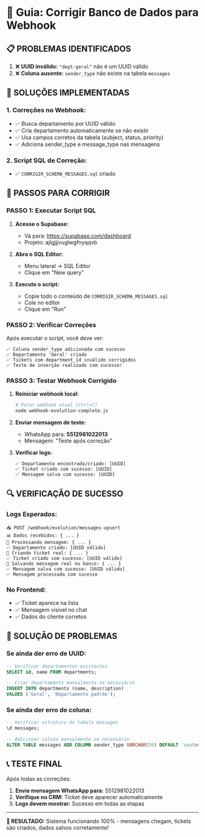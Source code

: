 # 🔧 Guia: Corrigir Banco de Dados para Webhook

## 📋 **PROBLEMAS IDENTIFICADOS**

1. ❌ **UUID inválido:** `"dept-geral"` não é um UUID válido
2. ❌ **Coluna ausente:** `sender_type` não existe na tabela `messages`

## 🎯 **SOLUÇÕES IMPLEMENTADAS**

### **1. Correções no Webhook:**
- ✅ Busca departamento por UUID válido
- ✅ Cria departamento automaticamente se não existir
- ✅ Usa campos corretos da tabela (subject, status, priority)
- ✅ Adiciona sender_type e message_type nas mensagens

### **2. Script SQL de Correção:**
- ✅ `CORRIGIR_SCHEMA_MESSAGES.sql` criado

## 🚀 **PASSOS PARA CORRIGIR**

### **PASSO 1: Executar Script SQL**

1. **Acesse o Supabase:**
   - Vá para: https://supabase.com/dashboard
   - Projeto: ajlgjjjvuglwgfnyqqvb

2. **Abra o SQL Editor:**
   - Menu lateral → SQL Editor
   - Clique em "New query"

3. **Execute o script:**
   - Copie todo o conteúdo de `CORRIGIR_SCHEMA_MESSAGES.sql`
   - Cole no editor
   - Clique em "Run"

### **PASSO 2: Verificar Correções**

Após executar o script, você deve ver:

```
✅ Coluna sender_type adicionada com sucesso
✅ Departamento 'Geral' criado
✅ Tickets com department_id inválido corrigidos
✅ Teste de inserção realizado com sucesso!
```

### **PASSO 3: Testar Webhook Corrigido**

1. **Reiniciar webhook local:**
   ```bash
   # Parar webhook atual (Ctrl+C)
   node webhook-evolution-complete.js
   ```

2. **Enviar mensagem de teste:**
   - WhatsApp para: **5512981022013**
   - Mensagem: "Teste após correção"

3. **Verificar logs:**
   ```
   ✅ Departamento encontrado/criado: [UUID]
   ✅ Ticket criado com sucesso: [UUID]
   ✅ Mensagem salva com sucesso: [UUID]
   ```

## 🔍 **VERIFICAÇÃO DE SUCESSO**

### **Logs Esperados:**
```
📥 POST /webhook/evolution/messages-upsert
📊 Dados recebidos: { ... }
📨 Processando mensagem: { ... }
✅ Departamento criado: [UUID válido]
🎫 Criando ticket real: { ... }
✅ Ticket criado com sucesso: [UUID válido]
💾 Salvando mensagem real no banco: { ... }
✅ Mensagem salva com sucesso: [UUID válido]
✅ Mensagem processada com sucesso
```

### **No Frontend:**
- ✅ Ticket aparece na lista
- ✅ Mensagem visível no chat
- ✅ Dados do cliente corretos

## 🚨 **SOLUÇÃO DE PROBLEMAS**

### **Se ainda der erro de UUID:**
```sql
-- Verificar departamentos existentes
SELECT id, name FROM departments;

-- Criar departamento manualmente se necessário
INSERT INTO departments (name, description) 
VALUES ('Geral', 'Departamento padrão');
```

### **Se ainda der erro de coluna:**
```sql
-- Verificar estrutura da tabela messages
\d messages;

-- Adicionar coluna manualmente se necessário
ALTER TABLE messages ADD COLUMN sender_type VARCHAR(50) DEFAULT 'customer';
```

## 📞 **TESTE FINAL**

Após todas as correções:

1. **Envie mensagem WhatsApp para:** 5512981022013
2. **Verifique no CRM:** Ticket deve aparecer automaticamente
3. **Logs devem mostrar:** Sucesso em todas as etapas

---

**🎯 RESULTADO:** Sistema funcionando 100% - mensagens chegam, tickets são criados, dados salvos corretamente! 